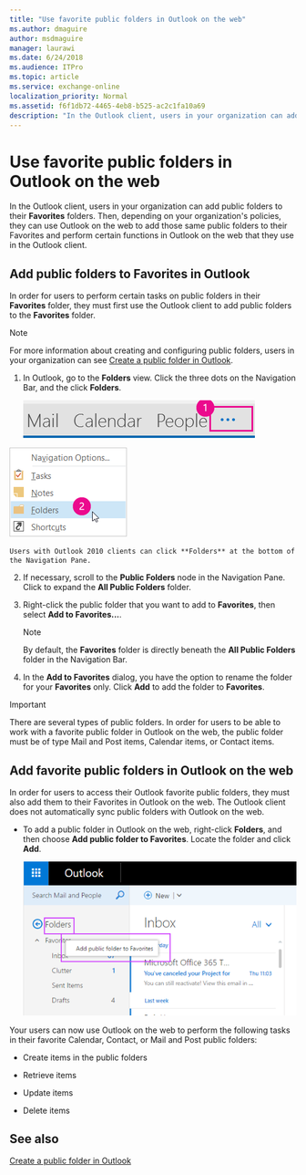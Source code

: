 ```yaml
---
title: "Use favorite public folders in Outlook on the web"
ms.author: dmaguire
author: msdmaguire
manager: laurawi
ms.date: 6/24/2018
ms.audience: ITPro
ms.topic: article
ms.service: exchange-online
localization_priority: Normal
ms.assetid: f6f1db72-4465-4eb8-b525-ac2c1fa10a69
description: "In the Outlook client, users in your organization can add public folders to their Favorites folders. Then, depending on your organization's policies, they can use Outlook on the web to add those same public folders to their Favorites and perform certain functions in Outlook on the web that they use in the Outlook client."
---
```


# Use favorite public folders in Outlook on the web

In the Outlook client, users in your organization can add public folders to their **Favorites** folders. Then, depending on your organization's policies, they can use Outlook on the web to add those same public folders to their Favorites and perform certain functions in Outlook on the web that they use in the Outlook client. 
  
## Add public folders to Favorites in Outlook

In order for users to perform certain tasks on public folders in their **Favorites** folder, they must first use the Outlook client to add public folders to the **Favorites** folder. 
  
> [!NOTE]
> For more information about creating and configuring public folders, users in your organization can see [Create a public folder in Outlook](https://support.office.com/article/d5981360-28d3-4c8f-a373-c98ae570420a). 
  
1. In Outlook, go to the **Folders** view. Click the three dots on the Navigation Bar, and the click **Folders**.
    
    ![Elipses in the Outlook 2013 Navigation Bar](../../media/7a949ccd-f0e0-4d20-aa4d-f97ae5c6fdff.png)
  
![Outlook 2013 Navigation Bar menu to access Folders](../../media/aaedd8fa-8a30-4e96-b4de-9625cd62e2b9.png)
  
    Users with Outlook 2010 clients can click **Folders** at the bottom of the Navigation Pane. 
    
2. If necessary, scroll to the **Public Folders** node in the Navigation Pane. Click to expand the **All Public Folders** folder. 
    
3. Right-click the public folder that you want to add to **Favorites**, then select **Add to Favorites...**.
    
    > [!NOTE]
    > By default, the **Favorites** folder is directly beneath the **All Public Folders** folder in the Navigation Bar. 
  
4. In the **Add to Favorites** dialog, you have the option to rename the folder for your **Favorites** only. Click **Add** to add the folder to **Favorites**.
    
> [!IMPORTANT]
> There are several types of public folders. In order for users to be able to work with a favorite public folder in Outlook on the web, the public folder must be of type Mail and Post items, Calendar items, or Contact items. 
  
## Add favorite public folders in Outlook on the web

In order for users to access their Outlook favorite public folders, they must also add them to their Favorites in Outlook on the web. The Outlook client does not automatically sync public folders with Outlook on the web. 
  
- To add a public folder in Outlook on the web, right-click **Folders**, and then choose **Add public folder to Favorites**. Locate the folder and click **Add**. 
    
    ![Add public folder to Favorites](../../media/dc2af75b-d1c3-4024-8759-00558799d34a.png)
  
Your users can now use Outlook on the web to perform the following tasks in their favorite Calendar, Contact, or Mail and Post public folders:
  
- Create items in the public folders
    
- Retrieve items
    
- Update items
    
- Delete items
    
## See also

[Create a public folder in Outlook](https://support.office.com/article/d5981360-28d3-4c8f-a373-c98ae570420a)

